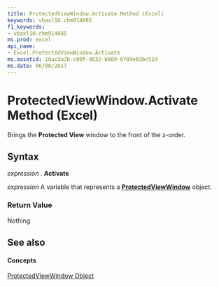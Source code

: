```yaml
---
title: ProtectedViewWindow.Activate Method (Excel)
keywords: vbaxl10.chm914085
f1_keywords:
- vbaxl10.chm914085
ms.prod: excel
api_name:
- Excel.ProtectedViewWindow.Activate
ms.assetid: 1dac3a2b-c00f-d032-b089-6f89e83bc52d
ms.date: 06/08/2017
---
```



# ProtectedViewWindow.Activate Method (Excel)

Brings the  **Protected View** window to the front of the z-order.


## Syntax

 _expression_ . **Activate**

 _expression_ A variable that represents a **[ProtectedViewWindow](Excel.ProtectedViewWindow.md)** object.


### Return Value

Nothing


## See also


#### Concepts


[ProtectedViewWindow Object](Excel.ProtectedViewWindow.md)


